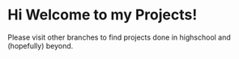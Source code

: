 # Hi Welcome to my Projects!
Please visit other branches to find projects done in highschool and (hopefully) beyond.
